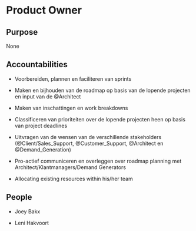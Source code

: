 # Product Owner 

## Purpose 

None 



## Accountabilities 

* Voorbereiden, plannen en faciliteren van sprints

* Maken en bijhouden van de roadmap op basis van de lopende projecten en input van de @Architect

* Maken van inschattingen en work breakdowns

* Classificeren van prioriteiten over de lopende projecten heen op basis van project deadlines

* Uitvragen van de wensen van de verschillende stakeholders (@Client/Sales_Support, @Customer_Support, @Architect en @Demand_Generation)

* Pro-actief communiceren en overleggen over roadmap planning met Architect/Klantmanagers/Demand Generators

* Allocating existing resources within his/her team

 

## People 

* Joey Bakx

* Leni Hakvoort

